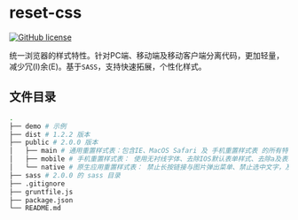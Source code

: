 # reset-css
[![GitHub license](https://img.shields.io/badge/license-MIT-blue.svg)](https://raw.githubusercontent.com/BoizZ/reset-css/master/LICENSE)

统一浏览器的样式特性。针对PC端、移动端及移动客户端分离代码，更加轻量，减少冗(I)余(E)。基于`SASS`，支持快速拓展，个性化样式。

## 文件目录

``` bash
.
├── demo # 示例
├── dist # 1.2.2 版本
├── public # 2.0.0 版本
│   ├── main # 通用重置样式表：包含IE、MacOS Safari 及 手机重置样式表 的所有特性
│   ├── mobile # 手机重置样式表： 使用无衬线字体、去除IOS默认表单样式、去除a及表单点击时的蓝边及灰色背景
│   └── native # 原生应用重置样式表： 禁止长按链接与图片弹出菜单、禁止选中文字，及 手机重置样式表 的所有特性
├── sass # 2.0.0 的 sass 目录
├── .gitignore
├── gruntfile.js
├── package.json
└── README.md
```

